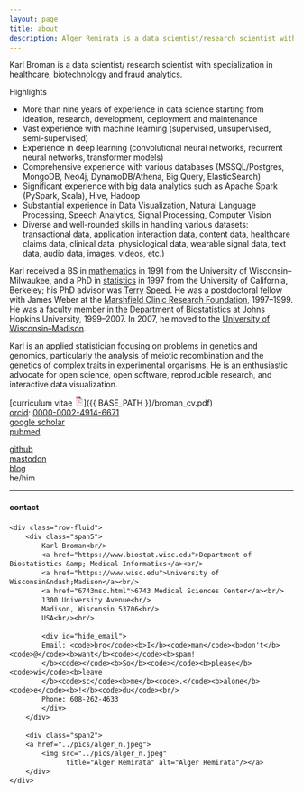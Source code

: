 ```yaml
---
layout: page
title: about
description: Alger Remirata is a data scientist/research scientist with specialization in healthcare, biotechnology and fraud analytics. 
---
```


Karl Broman is a data scientist/ research scientist 
with specialization in healthcare, biotechnology and fraud analytics.

Highlights

- More than nine years of experience in data science starting from ideation, research, development, deployment and maintenance
- Vast experience with machine learning (supervised, unsupervised, semi-supervised)
- Experience in deep learning (convolutional neural networks, recurrent neural networks, transformer models)
- Comprehensive experience with various databases (MSSQL/Postgres, MongoDB, Neo4j, DynamoDB/Athena, Big Query, ElasticSearch)
- Significant experience with big data analytics such as Apache Spark (PySpark, Scala), Hive, Hadoop
- Substantial experience in Data Visualization, Natural Language Processing, Speech Analytics, Signal Processing, Computer Vision
- Diverse and well-rounded skills in handling various datasets: transactional data, application interaction data, content data, healthcare
claims data, clinical data, physiological data, wearable signal data, text data, audio data, images, videos, etc.)







Karl received a BS in [mathematics](https://uwm.edu/math)
in 1991 from the
University of Wisconsin&ndash;Milwaukee, and a
PhD in [statistics](https://statistics.berkeley.edu) in 1997 from the
University of California, Berkeley; his PhD advisor was
[Terry Speed](https://www.wehi.edu.au/people/terry-speed).
He was a postdoctoral fellow with James Weber at the
[Marshfield Clinic Research Foundation](https://www.marshfieldresearch.org),
1997&ndash;1999. He
was a faculty member in the [Department of Biostatistics](https://publichealth.jhu.edu/departments/biostatistics)
at Johns
Hopkins University, 1999&ndash;2007. In 2007, he moved to the
[University of Wisconsin&ndash;Madison](https://www.wisc.edu).

Karl is an applied statistician focusing on problems in genetics and
genomics, particularly the analysis of meiotic recombination and the
genetics of complex traits in experimental organisms.
He is an enthusiastic advocate for open science, open software,
reproducible research, and interactive data visualization.

[curriculum vitae ![CV as pdf](icons16/pdf-icon.png)]({{ BASE_PATH }}/broman_cv.pdf)<br/>
[orcid](https://orcid.org): [0000-0002-4914-6671](https://orcid.org/0000-0002-4914-6671)<br/>
[google scholar](https://scholar.google.com/citations?sortby=pubdate&hl=en&user=42tCp5UAAAAJ&view_op=list_works)<br/>
[pubmed](https://pubmed.ncbi.nlm.nih.gov/?term=broman+kw)<br/>
<!-- [impactstory](https://impactstory.org/u/0000-0002-4914-6671)<br/> -->
[github](https://github.com/kbroman)<br/>
<a rel="me" href="https://fosstodon.org/@kbroman">mastodon</a><br/>
[blog](https://kbroman.org/blog/) <br/>
he/him

---

<div class="container">
<h4><a name="contact"></a>contact</h4>

    <div class="row-fluid">
        <div class="span5">
            Karl Broman<br/>
            <a href="https://www.biostat.wisc.edu">Department of Biostatistics &amp; Medical Informatics</a><br/>
            <a href="https://www.wisc.edu">University of Wisconsin&ndash;Madison</a><br/>
            <a href="6743msc.html">6743 Medical Sciences Center</a><br/>
            1300 University Avenue<br/>
            Madison, Wisconsin 53706<br/>
            USA<br/><br/>

            <div id="hide_email">
            Email: <code>bro</code><b>I</b><code>man</code><b>don't</b><code>@</code><b>want</b><code></code><b>spam!
            </b><code></code><b>So</b><code></code><b>please</b><code>wi</code><b>leave
            </b><code>sc</code><b>me</b><code>.</code><b>alone</b><code>e</code><b>!</b><code>du</code><br/>
            Phone: 608-262-4633
            </div>
        </div>

        <div class="span2">
        <a href="../pics/alger_n.jpeg">
            <img src="../pics/alger_n.jpeg"
                  title="Alger Remirata" alt="Alger Remirata"/></a>
        </div>
    </div>
</div>
